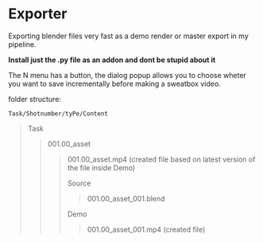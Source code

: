 # Exporter
Exporting blender files very fast as a demo render or master export in my pipeline.

**Install just the .py file as an addon and dont be stupid about it**

The N menu has a button, the dialog popup allows you to choose wheter you want to save incrementally before making a sweatbox video.

folder structure:

`Task/Shotnumber/tyPe/Content`

>Task
>>001.00_asset
>>>001.00_asset.mp4 (created file based on latest version of the file inside Demo)
>>>
>>>Source
>>>>001.00_asset_001.blend
>>>>
>>>Demo
>>>>001.00_asset_001.mp4 (created file)
